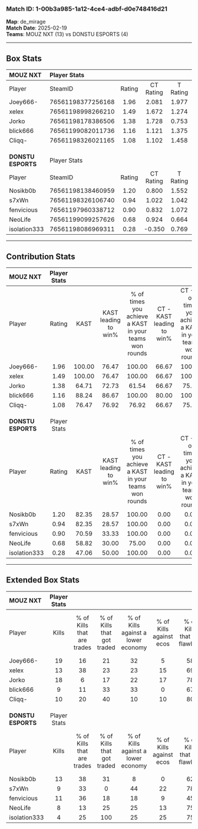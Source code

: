 ### Match ID: 1-00b3a985-1a12-4ce4-adbf-d0e748416d21  
**Map**: de_mirage  
**Match Date**: 2025-02-19  
**Teams**: MOUZ NXT (13) vs DONSTU ESPORTS (4)  

---  

## Box Stats  

| **MOUZ NXT**       | Player Stats      |        |           |          |        |       |       |         |        |      |     |
| :- | :- | :-: | :-: | :-: | :-: | :-: | :-: | :-: | :-: | :-: | :-: |
| Player             | SteamID           | Rating | CT Rating | T Rating |  KAST  |  ADR  | Kills | Assists | Deaths | K/D  | HS% |
| Joey666-           | 76561198377256168 |  1.96  |   2.081   |  1.977   | 100.00 | 122.2 |  19   |   10    |   8    | 2.38 | 52  |
| xelex              | 76561198998266210 |  1.49  |   1.672   |  1.274   | 100.00 | 73.2  |  13   |    4    |   7    | 1.86 | 69  |
| Jorko              | 76561198178386506 |  1.38  |   1.728   |  0.753   | 64.71  | 89.3  |  18   |    3    |   12   | 1.50 | 38  |
| blick666           | 76561199082011736 |  1.16  |   1.121   |  1.375   | 88.24  | 67.7  |   9   |    6    |   8    | 1.13 | 55  |
| Cliqq-             | 76561198326021165 |  1.08  |   1.102   |  1.458   | 76.47  | 72.3  |  10   |    6    |   10   | 1.00 | 50  |
|                    |                   |        |           |          |        |       |       |         |        |      |     |
|                    |                   |        |           |          |        |       |       |         |        |      |     |
|                    |                   |        |           |          |        |       |       |         |        |      |     |
| **DONSTU ESPORTS** | Player Stats      |        |           |          |        |       |       |         |        |      |     |
| Player             | SteamID           | Rating | CT Rating | T Rating |  KAST  |  ADR  | Kills | Assists | Deaths | K/D  | HS% |
| Nosikb0b           | 76561198138460959 |  1.20  |   0.800   |  1.552   | 82.35  | 75.0  |  13   |    2    |   12   | 1.08 | 84  |
| s7xWn              | 76561198326106740 |  0.94  |   1.022   |  1.042   | 82.35  | 57.6  |   9   |    2    |   12   | 0.75 | 11  |
| fenvicious         | 76561197960338712 |  0.90  |   0.832   |  1.072   | 70.59  | 67.7  |  11   |    3    |   15   | 0.73 | 45  |
| NeoLife            | 76561199099257626 |  0.68  |   0.924   |  0.664   | 58.82  | 62.5  |   8   |    3    |   14   | 0.57 | 62  |
| isolation333       | 76561198086969311 |  0.28  |  -0.350   |  0.769   | 47.06  | 49.6  |   4   |    3    |   16   | 0.25 | 100 |
---  

## Contribution Stats  

| **MOUZ NXT**       | Player Stats |        |                      |                                                        |                           |                                                             |                          |                                                            |
| :- | :-: | :-: | :-: | :-: | :-: | :-: | :-: | :-: |
| Player             |    Rating    |  KAST  | KAST leading to win% | % of times you achieve a KAST in your teams won rounds | CT - KAST leading to win% | CT - % of times you achieve a KAST in your teams won rounds | T - KAST leading to win% | T - % of times you achieve a KAST in your teams won rounds |
| Joey666-           |     1.96     | 100.00 |        76.47         |                         100.00                         |           66.67           |                           100.00                            |          100.00          |                           100.00                           |
| xelex              |     1.49     | 100.00 |        76.47         |                         100.00                         |           66.67           |                           100.00                            |          100.00          |                           100.00                           |
| Jorko              |     1.38     | 64.71  |        72.73         |                         61.54                          |           66.67           |                            75.00                            |          100.00          |                           40.00                            |
| blick666           |     1.16     | 88.24  |        86.67         |                         100.00                         |           80.00           |                           100.00                            |          100.00          |                           100.00                           |
| Cliqq-             |     1.08     | 76.47  |        76.92         |                         76.92                          |           66.67           |                            75.00                            |          100.00          |                           80.00                            |
|                    |              |        |                      |                                                        |                           |                                                             |                          |                                                            |
|                    |              |        |                      |                                                        |                           |                                                             |                          |                                                            |
|                    |              |        |                      |                                                        |                           |                                                             |                          |                                                            |
| **DONSTU ESPORTS** | Player Stats |        |                      |                                                        |                           |                                                             |                          |                                                            |
| Player             |    Rating    |  KAST  | KAST leading to win% | % of times you achieve a KAST in your teams won rounds | CT - KAST leading to win% | CT - % of times you achieve a KAST in your teams won rounds | T - KAST leading to win% | T - % of times you achieve a KAST in your teams won rounds |
| Nosikb0b           |     1.20     | 82.35  |        28.57         |                         100.00                         |           0.00            |                            0.00                             |          40.00           |                           100.00                           |
| s7xWn              |     0.94     | 82.35  |        28.57         |                         100.00                         |           0.00            |                            0.00                             |          44.44           |                           100.00                           |
| fenvicious         |     0.90     | 70.59  |        33.33         |                         100.00                         |           0.00            |                            0.00                             |          50.00           |                           100.00                           |
| NeoLife            |     0.68     | 58.82  |        30.00         |                         75.00                          |           0.00            |                            0.00                             |          50.00           |                           75.00                            |
| isolation333       |     0.28     | 47.06  |        50.00         |                         100.00                         |           0.00            |                            0.00                             |          50.00           |                           100.00                           |
---  

## Extended Box Stats  

| **MOUZ NXT**       | Player Stats |                            |                            |                                    |                         |                              |                                 |        |                             |                                     |                          |                               |                            |
| :- | :-: | :-: | :-: | :-: | :-: | :-: | :-: | :-: | :-: | :-: | :-: | :-: | :-: |
| Player             |    Kills     | % of Kills that are trades | % of Kills that got traded | % of Kills against a lower economy | % of Kills against ecos | % of Kills that are flawless | % of Kills that are close duels | Deaths | % of Deaths that get traded | % of Deaths against a lower economy | % of Deaths against ecos | % of Deaths that are flawless | % of Deaths that are close |
| Joey666-           |      19      |             16             |             21             |                 32                 |            5            |              58              |                5                |   8    |             38              |                  0                  |            0             |              63               |             13             |
| xelex              |      13      |             38             |             23             |                 23                 |           15            |              69              |                8                |   7    |             29              |                 14                  |            0             |              43               |             14             |
| Jorko              |      18      |             6              |             17             |                 22                 |           17            |              78              |                0                |   12   |             17              |                 17                  |            8             |              75               |             0              |
| blick666           |      9       |             11             |             33             |                 33                 |            0            |              67              |               11                |   8    |             13              |                 25                  |            13            |              75               |             13             |
| Cliqq-             |      10      |             20             |             40             |                 10                 |           10            |              80              |               20                |   10   |             40              |                 20                  |            0             |              60               |             0              |
|                    |              |                            |                            |                                    |                         |                              |                                 |        |                             |                                     |                          |                               |                            |
|                    |              |                            |                            |                                    |                         |                              |                                 |        |                             |                                     |                          |                               |                            |
|                    |              |                            |                            |                                    |                         |                              |                                 |        |                             |                                     |                          |                               |                            |
| **DONSTU ESPORTS** | Player Stats |                            |                            |                                    |                         |                              |                                 |        |                             |                                     |                          |                               |                            |
| Player             |    Kills     | % of Kills that are trades | % of Kills that got traded | % of Kills against a lower economy | % of Kills against ecos | % of Kills that are flawless | % of Kills that are close duels | Deaths | % of Deaths that get traded | % of Deaths against a lower economy | % of Deaths against ecos | % of Deaths that are flawless | % of Deaths that are close |
| Nosikb0b           |      13      |             38             |             31             |                 8                  |            0            |              62              |                0                |   12   |             33              |                  8                  |            8             |              75               |             0              |
| s7xWn              |      9       |             33             |             0              |                 44                 |           22            |              78              |                0                |   12   |             25              |                  0                  |            0             |              75               |             0              |
| fenvicious         |      11      |             36             |             18             |                 18                 |            9            |              45              |               18                |   15   |             20              |                  7                  |            0             |              73               |             7              |
| NeoLife            |      8       |             13             |             25             |                 25                 |           13            |              75              |                0                |   14   |             14              |                 14                  |            7             |              64               |             7              |
| isolation333       |      4       |             25             |            100             |                 25                 |           25            |              75              |               25                |   16   |             31              |                  6                  |            6             |              63               |             19             |
